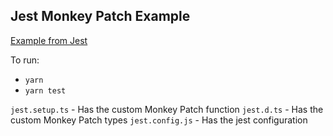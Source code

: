 ## Jest Monkey Patch Example

[Example from Jest](https://github.com/facebook/jest/tree/master/examples/typescript)

To run:
  * `yarn`
  * `yarn test`

`jest.setup.ts` - Has the custom Monkey Patch function
`jest.d.ts` - Has the custom Monkey Patch types
`jest.config.js` - Has the jest configuration

